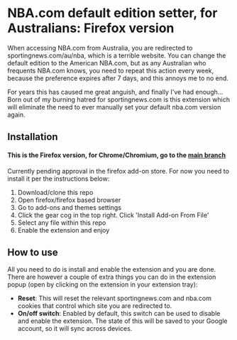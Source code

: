 # NBA.com default edition setter, for Australians: Firefox version

When accessing NBA.com from Australia, you are redirected to sportingnews.com/au/nba, which is a terrible website. You can change the default edition to the American NBA.com, but as any Australian who frequents NBA.com knows, you need to repeat this action every week, because the preference expires after 7 days, and this annoys me to no end.

For years this has caused me great anguish, and finally I've had enough... Born out of my burning hatred for sportingnews.com is this extension which will eliminate the need to ever manually set your default nba.com version again.

## Installation
#### This is the Firefox version, for Chrome/Chromium, go to the [main branch](https://github.com/maxgoodwin/nba.com-default-edition-setter/tree/main)
Currently pending approval in the firefox add-on store. For now you need to install it per the instructions below:

1. Download/clone this repo
2. Open firefox/firefox based browser
3. Go to add-ons and themes settings
4. Click the gear cog in the top right. Click 'Install Add-on From File'
5. Select any file within this repo
6. Enable the extension and enjoy

## How to use

All you need to do is install and enable the extension and you are done.
There are however a couple of extra things you can do in the extension popup (open by clicking on the extension in your extension tray):

- **Reset**: This will reset the relevant sportingnews.com and nba.com cookies that control which site you are redirected to.
- **On/off switch**: Enabled by default, this switch can be used to disable and enable the extension. The state of this will be saved to your Google account, so it will sync across devices.

